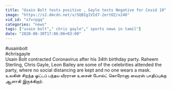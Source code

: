 ```yaml
---
title: "Usain Bolt tests positive , Gayle tests Negative for Covid 19"
image: "https://s2.dmcdn.net/v/SQBIg1VId7-2ertOZ/x240"
vid_id: "x7vrpgq"
categories: "news"
tags: ["usain bolt"," chris gayle"," sports news in tamil"]
date: "2020-08-30T17:06:06+03:00"
---
```

#usainbolt  <br>#chrisgayle  <br>Usain Bolt contracted Coronavirus after his 34th birthday party. Raheem Sterling, Chris Gayle, Leon Bailey are some of the celebrities attended the party, where no social distancing are kept and no one wears a mask.  <br>உலகின் சிறந்த ஓட்டப் பந்தய வீரரான உசைன் போல்ட் கொரோனா வைரஸ் பாதிப்புக்கு ஆளாகி இருக்கிறார்.  <br>
